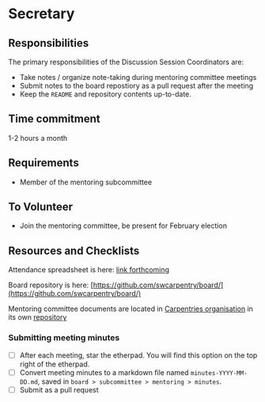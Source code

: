 # Secretary

## Responsibilities

The primary responsibilities of the Discussion Session Coordinators are: 

- Take notes / organize note-taking during mentoring committee meetings
- Submit notes to the board repostiory as a pull request after the meeting
- Keep the `README` and repository contents up-to-date. 

## Time commitment

1-2 hours a month

## Requirements

- Member of the mentoring subcommittee

## To Volunteer

- Join the mentoring committee, be present for February election

## Resources and Checklists

Attendance spreadsheet is here: [link forthcoming]()

Board repository is here: [https://github.com/swcarpentry/board/](https://github.com/swcarpentry/board/)

Mentoring committee documents are located in [Carpentries organisation](https://github.com/carpentries) in its own [repository](/)

### Submitting meeting minutes

- [ ] After each meeting, star the etherpad. You will find this option on the top
   right of the etherpad.
- [ ] Convert meeting minutes to a markdown file named `minutes-YYYY-MM-DD.md`,
 saved in `board > subcommittee > mentoring > minutes`.  
- [ ] Submit as a pull request
